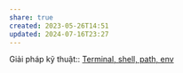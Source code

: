 ```yaml
---
share: true
created: 2023-05-26T14:51
updated: 2024-07-16T23:27
---
```

Giải pháp kỹ thuật:: [Terminal, shell, path, env](../L%E1%BA%ADp%20tr%C3%ACnh/Terminal,%20shell,%20path,%20env.md)